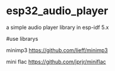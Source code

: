 # esp32_audio_player
a simple audio player library in esp-idf 5.x

#use librarys

minimp3 https://github.com/lieff/minimp3

mini flac https://github.com/jprjr/miniflac
